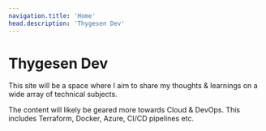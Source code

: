 ```yaml
---
navigation.title: 'Home'
head.description: 'Thygesen Dev'
---
```


# Thygesen Dev

This site will be a space where I aim to share my thoughts & learnings on a wide array of technical subjects.

The content will likely be geared more towards Cloud & DevOps. This includes Terraform, Docker, Azure, CI/CD pipelines etc.